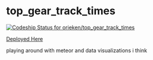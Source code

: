 top_gear_track_times
====================

[ ![Codeship Status for orieken/top_gear_track_times](https://codeship.com/projects/6eb75d30-4e85-0132-7f7c-72c0305ed35c/status)](https://codeship.com/projects/47734)

[Deployed Here](https://glacial-coast-3693.herokuapp.com/)

playing around with meteor and data visualizations i think
